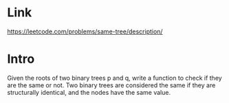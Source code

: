# Link
https://leetcode.com/problems/same-tree/description/

# Intro
Given the roots of two binary trees p and q, write a function to check if they are the same or not.
Two binary trees are considered the same if they are structurally identical, and the nodes have the same value.